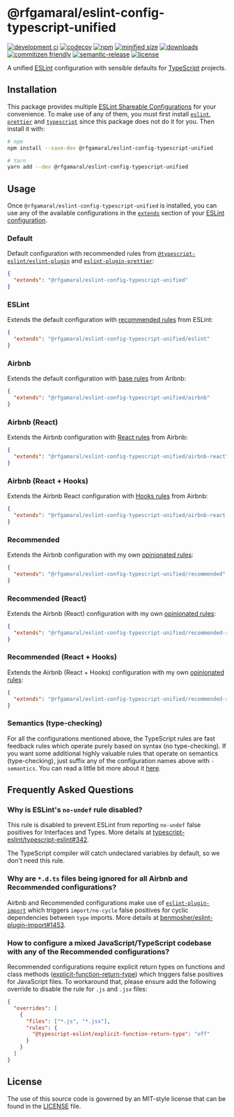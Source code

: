 # @rfgamaral/eslint-config-typescript-unified

[![development ci](https://github.com/rfgamaral/eslint-config-typescript-unified/workflows/Development%20CI/badge.svg)](https://github.com/rfgamaral/eslint-config-typescript-unified/actions?query=workflow%3A%22Development+CI%22)
[![codecov](https://codecov.io/gh/rfgamaral/eslint-config-typescript-unified/branch/master/graph/badge.svg)](https://codecov.io/gh/rfgamaral/eslint-config-typescript-unified)
[![npm](https://img.shields.io/npm/v/@rfgamaral/eslint-config-typescript-unified.svg)](https://www.npmjs.com/package/@rfgamaral/eslint-config-typescript-unified)
[![minified size](https://img.shields.io/bundlephobia/min/@rfgamaral/eslint-config-typescript-unified.svg)](https://bundlephobia.com/result?p=@rfgamaral/eslint-config-typescript-unified)
[![downloads](https://img.shields.io/npm/dt/@rfgamaral/eslint-config-typescript-unified.svg)](https://www.npmtrends.com/@rfgamaral/eslint-config-typescript-unified)
[![commitizen friendly](https://img.shields.io/badge/commitizen-friendly-brightgreen.svg)](http://commitizen.github.io/cz-cli/)
[![semantic-release](https://img.shields.io/badge/%20%20%F0%9F%93%A6%F0%9F%9A%80-semantic--release-e10079.svg)](https://github.com/semantic-release/semantic-release)
[![license](https://img.shields.io/npm/l/@rfgamaral/eslint-config-typescript-unified.svg)](LICENSE)

A unified [ESLint](https://eslint.org/) configuration with sensible defaults for [TypeScript](https://www.typescriptlang.org/) projects.

## Installation

This package provides multiple [ESLint Shareable Configurations](https://eslint.org/docs/developer-guide/shareable-configs) for your convenience. To make use of any of them, you must first install [`eslint`](https://github.com/eslint/eslint), [`prettier`](https://github.com/prettier/prettier) and [`typescript`](https://github.com/Microsoft/TypeScript) since this package does not do it for you. Then install it with:

```sh
# npm
npm install --save-dev @rfgamaral/eslint-config-typescript-unified

# Yarn
yarn add --dev @rfgamaral/eslint-config-typescript-unified
```

## Usage

Once `@rfgamaral/eslint-config-typescript-unified` is installed, you can use any of the available configurations in the [`extends`](https://eslint.org/docs/user-guide/configuring#extending-configuration-files) section of your [ESLint configuration](https://eslint.org/docs/user-guide/configuring).

### Default

Default configuration with recommended rules from [`@typescript-eslint/eslint-plugin`](https://github.com/typescript-eslint/typescript-eslint/tree/master/packages/eslint-plugin) and [`eslint-plugin-prettier`](https://github.com/prettier/eslint-plugin-prettier):

```json
{
  "extends": "@rfgamaral/eslint-config-typescript-unified"
}
```

### ESLint

Extends the default configuration with [recommended rules](https://eslint.org/docs/rules/) from ESLint:

```json
{
  "extends": "@rfgamaral/eslint-config-typescript-unified/eslint"
}
```

### Airbnb

Extends the default configuration with [base rules](https://github.com/airbnb/javascript/tree/master/packages/eslint-config-airbnb-base) from Aribnb:

```json
{
  "extends": "@rfgamaral/eslint-config-typescript-unified/airbnb"
}
```

### Airbnb (React)

Extends the Airbnb configuration with [React rules](https://github.com/airbnb/javascript/tree/master/packages/eslint-config-airbnb) from Airbnb:

```json
{
  "extends": "@rfgamaral/eslint-config-typescript-unified/airbnb-react"
}
```

### Airbnb (React + Hooks)

Extends the Airbnb React configuration with [Hooks rules](https://github.com/airbnb/javascript/tree/master/packages/eslint-config-airbnb) from Airbnb:

```json
{
  "extends": "@rfgamaral/eslint-config-typescript-unified/airbnb-react-hooks"
}
```

### Recommended

Extends the Airbnb configuration with my own [opinionated rules](https://github.com/rfgamaral/eslint-config-typescript-unified/blob/master/tests/recommended.test.js):

```json
{
  "extends": "@rfgamaral/eslint-config-typescript-unified/recommended"
}
```

### Recommended (React)

Extends the Airbnb (React) configuration with my own [opinionated rules](https://github.com/rfgamaral/eslint-config-typescript-unified/blob/master/tests/recommended-react.test.js):

```json
{
  "extends": "@rfgamaral/eslint-config-typescript-unified/recommended-react"
}
```

### Recommended (React + Hooks)

Extends the Airbnb (React + Hooks) configuration with my own [opinionated rules](https://github.com/rfgamaral/eslint-config-typescript-unified/blob/master/tests/recommended-react-hooks.test.js):

```json
{
  "extends": "@rfgamaral/eslint-config-typescript-unified/recommended-react-hooks"
}
```

### Semantics (type-checking)

For all the configurations mentioned above, the TypeScript rules are fast feedback rules which operate purely based on syntax (no type-checking). If you want some additional highly valuable rules that operate on semantics (type-checking), just suffix any of the configuration names above with `-semantics`. You can read a little bit more about it [here](https://github.com/typescript-eslint/typescript-eslint/tree/master/packages/eslint-plugin#usage).

## Frequently Asked Questions

### Why is ESLint's `no-undef` rule disabled?

This rule is disabled to prevent ESLint from reporting `no-undef` false positives for Interfaces and Types. More details at [typescript-eslint/typescript-eslint#342](https://github.com/typescript-eslint/typescript-eslint/issues/342).

The TypeScript compiler will catch undeclared variables by default, so we don't need this rule.

### Why are `*.d.ts` files being ignored for all Airbnb and Recommended configurations?

Airbnb and Recommended configurations make use of [`eslint-plugin-import`](https://github.com/benmosher/eslint-plugin-import) which triggers `import/no-cycle` false positives for cyclic dependencies between `type` imports. More details at [benmosher/eslint-plugin-import#1453](https://github.com/benmosher/eslint-plugin-import/issues/1453).

### How to configure a mixed JavaScript/TypeScript codebase with any of the Recommended configurations?

Recommended configurations require explicit return types on functions and class methods ([explicit-function-return-type](https://github.com/typescript-eslint/typescript-eslint/blob/master/packages/eslint-plugin/docs/rules/explicit-function-return-type.md)) which triggers false positives for JavaScript files. To workaround that, please ensure add the following override to disable the rule for `.js` and `.jsx` files:

```json
{
  "overrides": [
    {
      "files": ["*.js", "*.jsx"],
      "rules": {
        "@typescript-eslint/explicit-function-return-type": "off"
      }
    }
  ]
}
```

## License

The use of this source code is governed by an MIT-style license that can be found in the [LICENSE](LICENSE) file.
